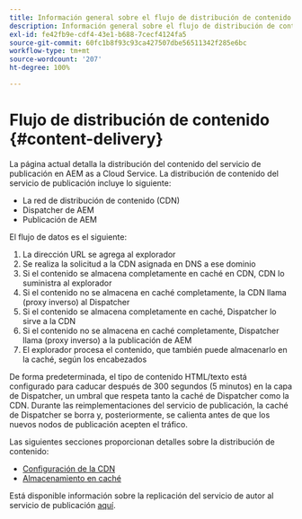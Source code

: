 ```yaml
---
title: Información general sobre el flujo de distribución de contenido
description: Información general sobre el flujo de distribución de contenido
exl-id: fe42fb9e-cdf4-43e1-b688-7cecf4124fa5
source-git-commit: 60fc1b8f93c93ca427507dbe56511342f285e6bc
workflow-type: tm+mt
source-wordcount: '207'
ht-degree: 100%

---
```


# Flujo de distribución de contenido {#content-delivery}

La página actual detalla la distribución del contenido del servicio de publicación en AEM as a Cloud Service. La distribución de contenido del servicio de publicación incluye lo siguiente:

* La red de distribución de contenido (CDN)
* Dispatcher de AEM
* Publicación de AEM

El flujo de datos es el siguiente:

1. La dirección URL se agrega al explorador
1. Se realiza la solicitud a la CDN asignada en DNS a ese dominio
1. Si el contenido se almacena completamente en caché en CDN, CDN lo suministra al explorador
1. Si el contenido no se almacena en caché completamente, la CDN llama (proxy inverso) al Dispatcher
1. Si el contenido se almacena completamente en caché, Dispatcher lo sirve a la CDN
1. Si el contenido no se almacena en caché completamente, Dispatcher llama (proxy inverso) a la publicación de AEM
1. El explorador procesa el contenido, que también puede almacenarlo en la caché, según los encabezados

De forma predeterminada, el tipo de contenido HTML/texto está configurado para caducar después de 300 segundos (5 minutos) en la capa de Dispatcher, un umbral que respeta tanto la caché de Dispatcher como la CDN. Durante las reimplementaciones del servicio de publicación, la caché de Dispatcher se borra y, posteriormente, se calienta antes de que los nuevos nodos de publicación acepten el tráfico.

Las siguientes secciones proporcionan detalles sobre la distribución de contenido:
* [Configuración de la CDN](/help/implementing/dispatcher/cdn.md)
* [Almacenamiento en caché](/help/implementing/dispatcher/caching.md)


Está disponible información sobre la replicación del servicio de autor al servicio de publicación [aquí](/help/operations/replication.md).
